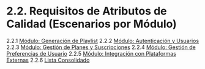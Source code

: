 # 2.2. Requisitos de Atributos de Calidad (Escenarios por Módulo)

2.2.1 [Módulo: Generación de Playlist](2.2.1/2.2.1.md)
2.2.2 [Módulo: Autenticación y Usuarios](2.2.2/2.2.2.md)
2.2.3 [Módulo: Gestión de Planes y Suscripciones](2.2.3/2.2.3.md)
2.2.4 [Módulo: Gestión de Preferencias de Usuario](2.2.4/2.2.4.md)
2.2.5 [Módulo: Integración con Plataformas Externas](2.2.5/2.2.5.md)
2.2.6 [Lista Consolidado](2.2.6/2.2.6.md)
